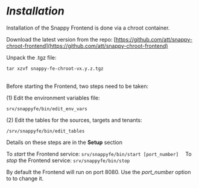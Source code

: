 
  
# *Installation*

Installation of the Snappy Frontend is done via a chroot container.

Download the latest version from the repo:  [https://github.com/att/snappy-chroot-frontend](https://github.com/att/snappy-chroot-frontend)

Unpack the .tgz file:
```
tar xzvf snappy-fe-chroot-vx.y.z.tgz
```
<br>
Before starting the Frontend, two steps need to be taken:

(1) Edit the environment variables file:

```
srv/snappyfe/bin/edit_env_vars
```

(2) Edit the tables for the sources, targets and tenants:
```
/srv/snappyfe/bin/edit_tables
```
Details on these steps are in the **Setup** section


To *start* the Frontend service: ```srv/snappyfe/bin/start [port_number]  ```
To *stop* the Frontend service: ```srv/snappyfe/bin/stop```

By default the Frontend will run on port 8080.  Use the *port_number* option to to change it.


